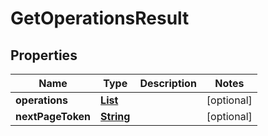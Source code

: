

# GetOperationsResult


## Properties

| Name | Type | Description | Notes |
|------------ | ------------- | ------------- | -------------|
|**operations** | [**List**](List.md) |  |  [optional] |
|**nextPageToken** | [**String**](String.md) |  |  [optional] |



